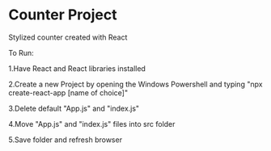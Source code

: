 # Counter Project
Stylized counter created with React

To Run:

1.Have React and React libraries installed

2.Create a new Project by opening the Windows Powershell and typing "npx create-react-app [name of choice]"

3.Delete default "App.js" and "index.js"

4.Move "App.js" and "index.js" files into src folder

5.Save folder and refresh browser


